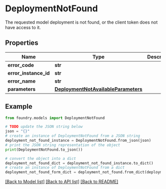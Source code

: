 # DeploymentNotFound

The requested model deployment is not found, or the client token does not have access to it.

## Properties

Name | Type | Description | Notes
------------ | ------------- | ------------- | -------------
**error_code** | **str** |  |
**error_instance_id** | **str** |  | \[optional\]
**error_name** | **str** |  |
**parameters** | [**DeploymentNotAvailableParameters**](DeploymentNotAvailableParameters.md) |  |

## Example

```python
from foundry.models import DeploymentNotFound

# TODO update the JSON string below
json = "{}"
# create an instance of DeploymentNotFound from a JSON string
deployment_not_found_instance = DeploymentNotFound.from_json(json)
# print the JSON string representation of the object
print(DeploymentNotFound.to_json())

# convert the object into a dict
deployment_not_found_dict = deployment_not_found_instance.to_dict()
# create an instance of DeploymentNotFound from a dict
deployment_not_found_form_dict = deployment_not_found.from_dict(deployment_not_found_dict)
```

[\[Back to Model list\]](../README.md#documentation-for-models) [\[Back to API list\]](../README.md#documentation-for-api-endpoints) [\[Back to README\]](../README.md)
